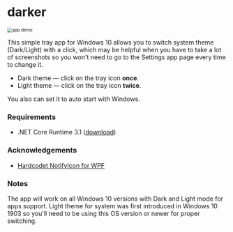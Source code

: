 # darker
<img src="https://mswin.me/cdn/darkeranim.gif" alt="app demo" style="zoom:70%;" />

This simple tray app for Windows 10 allows you to switch system theme (Dark/Light) with a click, which may be helpful when you have to take a lot of screenshots so you won't need to go to the Settings app page every time to change it. 

- Dark theme — click on the tray icon **once**.
- Light theme — click on the tray icon **twice**.

You also can set it to auto start with Windows.

### Requirements

- .NET Core Runtime 3.1 ([download](https://dotnet.microsoft.com/download/dotnet-core/current/runtime))

### Acknowledgements

- [Hardcodet NotifyIcon for WPF](https://github.com/hardcodet/wpf-notifyicon)

### Notes

The app will work on all Windows 10 versions with Dark and Light mode for apps support. Light theme for system was first introduced in Windows 10 1903 so you'll need to be using this OS version or newer for proper switching. 
